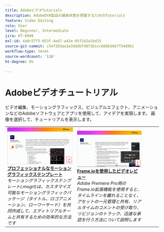 ```yaml
---
title: AdobeビデオTutorials
description: AdobeDVA製品の最新状態を把握するためのTutorials
feature: Video Editing
role: User
level: Beginner, Intermediate
jira: KT-6946
exl-id: 4a0c57f5-053f-4e47-a42e-05f2d2a1bd15
source-git-commit: c54f203aa1e3dddbfd973b1cc668b56b7f54d9b1
workflow-type: tm+mt
source-wordcount: '116'
ht-degree: 0%

---
```


# Adobeビデオチュートリアル

ビデオ編集、モーショングラフィックス、ビジュアルエフェクト、アニメーションなどのAdobeソフトウェアとアプリを使用して、アイデアを実現します。 画像を選択して、チュートリアルを表示します。

<table>
<tr>
 <td>
   <a href="motion-graphics-templates.md">
      <img alt="プロフェッショナルなモーショングラフィックステンプレート" src="assets/MORGTs.png" />
   </a>
    <div>
   <a href="motion-graphics-templates.md"><strong>プロフェッショナルなモーショングラフィックステンプレート</strong></a>
    </div>
    <em>モーショングラフィックステンプレート(.mogrt)は、カスタマイズ可能なモーショングラフィックパッケージ（タイトル、ロゴアニメーション、ローワーサード）を共同作成して、エディトリアルチームと共有するための効率的な方法です</em>
    <br>
  </td>
  <td>
   <a href="video-review-frame-io.md">
      <img alt="Frame-ioを使用したビデオレビュー" src="assets/Videoreviewwithframe.png" />
   </a>
    <div>
   <a href="video-review-frame-io.md"><strong>Frame.ioを使用したビデオレビュー</strong></a>
    </div>
    <em>Adobe Premiere Pro用のFrame.io拡張機能を使用すると、タイムラインを離れることなく、アセットの一元管理と共有、リアルタイムのコメントの受け取り、リビジョンのトラック、迅速な承認を行う方法について説明します</em>
    <br>
  </td>
  <td>
    <img alt="スペーサー" src="../assets/acrobat_PDF_whitespacer_96.png" />
    <div>
    <br>
  </td>
  <td>
    <img alt="スペーサー" src="../assets/acrobat_PDF_whitespacer_96.png" />
    <div>
    <br>
  </td>
</tr>
</table>
